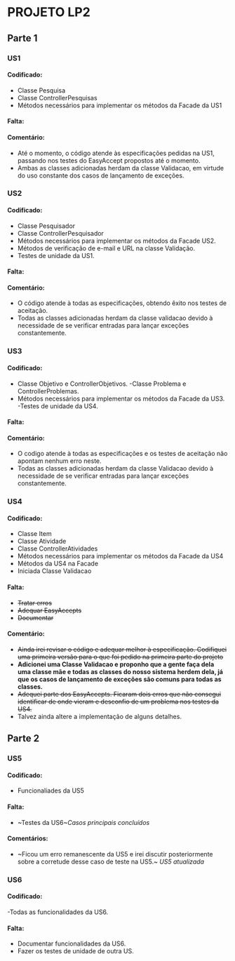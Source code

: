 # PROJETO LP2

## Parte 1

### US1
#### Codificado:
- Classe Pesquisa
- Classe ControllerPesquisas
- Métodos necessários para implementar os métodos da Facade da US1
#### Falta:

#### Comentário:
- Até o momento, o código atende às especificações pedidas na US1, passando nos testes do EasyAccept propostos até o momento.
- Ambas as classes adicionadas herdam da classe Validacao, em virtude do uso constante dos casos de lançamento de exceções.

### US2
#### Codificado:
- Classe Pesquisador
- Classe ControllerPesquisador
- Métodos necessários para implementar os métodos da Facade US2.
- Métodos de verificação de e-mail e URL na classe Validação.
- Testes de unidade da US1.
#### Falta:

#### Comentário:
- O código atende à todas as especificações, obtendo êxito nos testes de aceitação.
- Todas as classes adicionadas herdam da classe validacao devido à necessidade de se verificar entradas para lançar exceções constantemente.

### US3
#### Codificado:
- Classe Objetivo e ControllerObjetivos.
-Classe Problema e ControllerProblemas.
- Métodos necessários para implementar os métodos da Facade da US3.
-Testes de unidade da US4.
#### Falta:

#### Comentário:
- O codigo atende à todas as especificações e os testes de aceitação não apontam nenhum erro neste.
- Todas as classes adicionadas herdam da classe Validacao devido à necessidade de se verificar entradas para lançar exceções constantemente.

### US4
#### Codificado:
- Classe Item
- Classe Atividade
- Classe ControllerAtividades
- Métodos necessários para implementar os métodos da Facade da US4
- Métodos da US4 na Facade
- Iniciada Classe Validacao
#### Falta:
- ~~Tratar erros~~
- ~~Adequar EasyAccepts~~
- ~~Documentar~~
#### Comentário:
- ~~Ainda irei revisar o código e adequar melhor à especificação. Codifiquei uma primeira versão para o que foi pedido na primeira parte do projeto~~
- **Adicionei uma Classe Validacao e proponho que a gente faça dela uma classe mãe e todas as classes do nosso sistema herdem dela, já que os casos de lançamento de exceções são comuns para todas as classes.** 
- ~~Adequei parte dos EasyAccepts. Ficaram dois erros que não consegui identificar de onde vieram e desconfio de um problema nos testes da US4.~~
- Talvez ainda altere a implementação de alguns detalhes.

## Parte 2
### US5
#### Codificado:
- Funcionaliades da US5
#### Falta:
- ~Testes da US6~_Casos principais concluídos_
#### Comentários:
- ~Ficou um erro remanescente da US5 e irei discutir posteriormente sobre a corretude desse caso de teste na US5.~ _US5 atualizada_

### US6
#### Codificado:
-Todas as funcionalidades da US6.
#### Falta:
- Documentar funcionalidades da US6.
- Fazer os testes de unidade de outra US.
